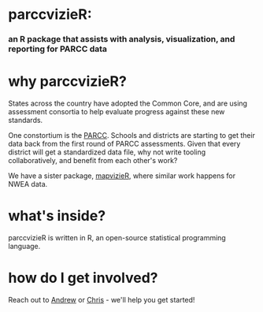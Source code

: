 # parccvizieR:
### an R package that assists with analysis, visualization, and reporting for PARCC data

# why parccvizieR?
States across the country have adopted the Common Core, and are using assessment consortia to help evaluate progress against these new standards.

One constortium is the [PARCC](http://www.parcconline.org).  Schools and districts are starting to get their data back from the first round of PARCC assessments.  Given that every district will get a standardized data file, why not write tooling collaboratively, and benefit from each other's work?

We have a sister package, [mapvizieR](github.com/almartin82/mapvizieR), where similar work happens for NWEA data.

# what's inside?
parccvizieR is written in R, an open-source statistical programming language.

# how do I get involved?
Reach out to [Andrew](mailto:almartin@gmail.com) or [Chris](mailto:chrishaid@gmail.com) - we'll help you get started!
